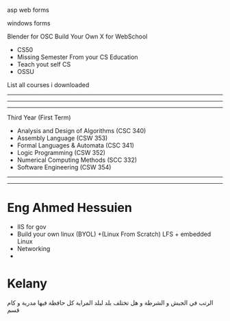 asp web forms

windows forms





Blender for OSC
Build Your Own X for WebSchool


- CS50
- Missing Semester From your CS Education
- Teach yout self CS
- OSSU

List  all courses i downloaded


--------------------------------------------------------------------------------------------------------------------------------
--------------------------------------------------------------------------------------------------------------------------------
--------------------------------------------------------------------------------------------------------------------------------
Third Year (First Term)
- Analysis and Design of Algorithms (CSC 340)
- Assembly Language (CSW 353)
- Formal Languages & Automata (CSC 341)
- Logic Programming (CSW 352)
- Numerical Computing Methods (SCC 332)
- Software Engineering (CSW 354)
--------------------------------------------------------------------------------------------------------------------------------
--------------------------------------------------------------------------------------------------------------------------------
Eng Ahmed Hessuien
===

- IIS for gov
- Build your own linux (BYOL) +(Linux From Scratch) LFS + embedded Linux
- Networking
- 

Kelany
===

الرتب في الجيش و الشرطة و هل تختلف  بلد لبلد
المراية
كل حافظة فيها مدرية و كام قسم
